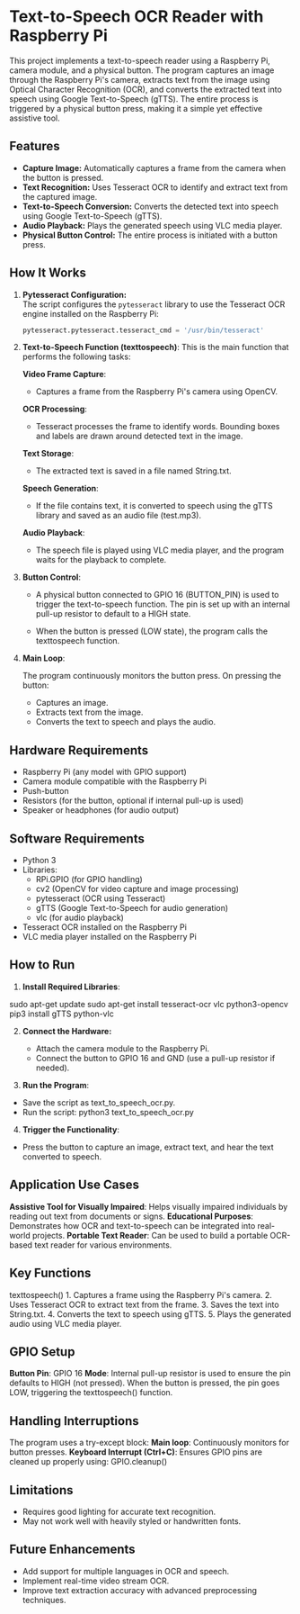 # Text-to-Speech OCR Reader with Raspberry Pi

This project implements a text-to-speech reader using a Raspberry Pi, camera module, and a physical button. The program captures an image through the Raspberry Pi's camera, extracts text from the image using Optical Character Recognition (OCR), and converts the extracted text into speech using Google Text-to-Speech (gTTS). The entire process is triggered by a physical button press, making it a simple yet effective assistive tool.

## Features
- **Capture Image:** Automatically captures a frame from the camera when the button is pressed.
- **Text Recognition:** Uses Tesseract OCR to identify and extract text from the captured image.
- **Text-to-Speech Conversion:** Converts the detected text into speech using Google Text-to-Speech (gTTS).
- **Audio Playback:** Plays the generated speech using VLC media player.
- **Physical Button Control:** The entire process is initiated with a button press.

## How It Works
1. **Pytesseract Configuration:**  
   The script configures the `pytesseract` library to use the Tesseract OCR engine installed on the Raspberry Pi:
   ```python
   pytesseract.pytesseract.tesseract_cmd = '/usr/bin/tesseract'

2. **Text-to-Speech Function (texttospeech)**:
   This is the main function that performs the following tasks:

   **Video Frame Capture**:
    - Captures a frame from the Raspberry Pi's camera using OpenCV.
      
    **OCR Processing**:
    - Tesseract processes the frame to identify words. Bounding boxes and labels are drawn around detected text in the image.
      
    **Text Storage**:
    - The extracted text is saved in a file named String.txt.
      
    **Speech Generation**:
    - If the file contains text, it is converted to speech using the gTTS library and saved as an audio file (test.mp3).
      
    **Audio Playback**:
    - The speech file is played using VLC media player, and the program waits for the playback to complete.

3. **Button Control**:
   
   - A physical button connected to GPIO 16 (BUTTON_PIN) is used to trigger the text-to-speech function. The pin is set up with an internal pull-up resistor to default to a HIGH state.
     
   - When the button is pressed (LOW state), the program calls the texttospeech function.

5. **Main Loop**:
   
    The program continuously monitors the button press. On pressing the button:
   
    - Captures an image.
    - Extracts text from the image.
    - Converts the text to speech and plays the audio.

## Hardware Requirements

- Raspberry Pi (any model with GPIO support)
- Camera module compatible with the Raspberry Pi
- Push-button
- Resistors (for the button, optional if internal pull-up is used)
- Speaker or headphones (for audio output)

## Software Requirements

- Python 3
- Libraries:
    - RPi.GPIO (for GPIO handling)
    - cv2 (OpenCV for video capture and image processing)
    - pytesseract (OCR using Tesseract)
    - gTTS (Google Text-to-Speech for audio generation)
    - vlc (for audio playback)
- Tesseract OCR installed on the Raspberry Pi
- VLC media player installed on the Raspberry Pi

## How to Run

1. **Install Required Libraries**:

  sudo apt-get update
  sudo apt-get install tesseract-ocr vlc python3-opencv
  pip3 install gTTS python-vlc

2. **Connect the Hardware:**

   - Attach the camera module to the Raspberry Pi.
   - Connect the button to GPIO 16 and GND (use a pull-up resistor if needed).

3. **Run the Program**:

  - Save the script as text_to_speech_ocr.py.
  - Run the script:
      python3 text_to_speech_ocr.py

4. **Trigger the Functionality**:

  - Press the button to capture an image, extract text, and hear the text converted to speech.

## Application Use Cases

**Assistive Tool for Visually Impaired**:
  Helps visually impaired individuals by reading out text from documents or signs.
**Educational Purposes**:
  Demonstrates how OCR and text-to-speech can be integrated into real-world projects.
**Portable Text Reader**:
  Can be used to build a portable OCR-based text reader for various environments.

## Key Functions

  texttospeech()
    1. Captures a frame using the Raspberry Pi's camera.
    2. Uses Tesseract OCR to extract text from the frame.
    3. Saves the text into String.txt.
    4. Converts the text to speech using gTTS.
    5. Plays the generated audio using VLC media player.

## GPIO Setup

  **Button Pin**: GPIO 16
  **Mode**: Internal pull-up resistor is used to ensure the pin defaults to HIGH (not pressed).
            When the button is pressed, the pin goes LOW, triggering the texttospeech() function.

## Handling Interruptions

  The program uses a try-except block:
  **Main loop**: Continuously monitors for button presses.
  **Keyboard Interrupt (Ctrl+C)**: Ensures GPIO pins are cleaned up properly using:
    GPIO.cleanup()

## Limitations

  - Requires good lighting for accurate text recognition.
  - May not work well with heavily styled or handwritten fonts.

## Future Enhancements

  - Add support for multiple languages in OCR and speech.
  - Implement real-time video stream OCR.
  - Improve text extraction accuracy with advanced preprocessing techniques.


